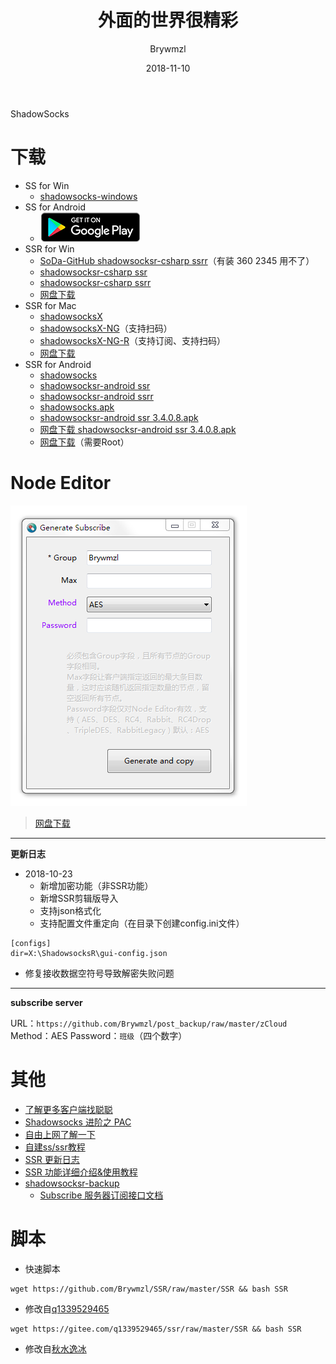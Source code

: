﻿---
layout:     post
title:      外面的世界很精彩
date:       2018-11-10
author:     Brywmzl
header-img: img/post-bg-os-metro.jpg
catalog: true
tags: [ShadowSocks]
---
ShadowSocks

<!--more-->

# 下载

* SS for Win
	* [shadowsocks-windows](https://github.com/shadowsocks/shadowsocks-windows/releases)
* SS for Android
	* <a href="https://play.google.com/store/apps/details?id=com.github.shadowsocks"><img src="\img\Chrome\google-play-download.png"></a>
* SSR for Win
	* [SoDa-GitHub shadowsocksr-csharp ssrr](https://github.com/SoDa-GitHub/shadowsocksrr-csharp/releases)（有装 360 2345 用不了）
	* [shadowsocksr-csharp ssr](https://github.com/shadowsocksr-backup/shadowsocksr-csharp/releases)
	* [shadowsocksr-csharp ssrr](https://github.com/shadowsocksrr/shadowsocksr-csharp/releases)
	* [网盘下载](https://pan.lanzou.com/i0j7xqf)
* SSR for Mac
	* [shadowsocksX](https://github.com/shadowsocks/shadowsocks-iOS/releases)
	* [shadowsocksX-NG](https://github.com/shadowsocksr-backup/ShadowsocksX-NG)（支持扫码）
	* [shadowsocksX-NG-R](https://github.com/qinyuhang/ShadowsocksX-NG-R/releases)（支持订阅、支持扫码）
	* [网盘下载](https://www.lanzous.com/i1745if)
* SSR for Android
	* [shadowsocks](https://github.com/shadowsocks/shadowsocks-android/releases)
	* [shadowsocksr-android ssr](https://github.com/shadowsocksr-backup/shadowsocksr-android/releases)
	* [shadowsocksr-android ssrr](https://github.com/shadowsocksrr/shadowsocksr-android/releases)
	* [shadowsocks.apk](https://apps.evozi.com/apk-downloader/?id=com.github.shadowsocks)
	* [shadowsocksr-android ssr 3.4.0.8.apk](https://github.com/shadowsocksr-backup/shadowsocksr-android/releases/download/3.4.0.8/shadowsocksr-release.apk)
	* [网盘下载 shadowsocksr-android ssr 3.4.0.8.apk](https://www.lanzous.com/i1pjt8h)
	* [网盘下载](https://pan.lanzou.com/i0j7w5i)（需要Root）

# Node Editor

![](/img/TheWorld/subscribe.png)

> [网盘下载](https://www.lanzous.com/i2641ad)

---

**更新日志**
* 2018-10-23
	* 新增加密功能（非SSR功能）
	* 新增SSR剪辑版导入
	* 支持json格式化
	* 支持配置文件重定向（在目录下创建config.ini文件）
```
[configs]
dir=X:\ShadowsocksR\gui-config.json
```
* 修复接收数据空符号导致解密失败问题

---

**subscribe server**

URL：`https://github.com/Brywmzl/post_backup/raw/master/zCloud`
Method：AES
Password：`班级`（四个数字）

# 其他
* [了解更多客户端找聪聪](https://congcong0806.github.io/)
* [Shadowsocks 进阶之 PAC](https://www.jianshu.com/p/5518642a8301)
* [自由上网了解一下](https://github.com/Alvin9999/new-pac/wiki)
* [自建ss/ssr教程](https://github.com/Alvin9999/new-pac/wiki/自建ss服务器教程)
* [SSR 更新日志](https://files.ime.moe/shadowsocks/changelog.txt)
* [SSR 功能详细介绍&使用教程](https://lolico.moe/tutorial/shadowsocksr.html)
* [shadowsocksr-backup](https://github.com/shadowsocksr-backup)
	* [Subscribe 服务器订阅接口文档](https://github.com/shadowsocksr-backup/shadowsocks-rss/wiki/Subscribe-服务器订阅接口文档)

# 脚本

* 快速脚本
```
wget https://github.com/Brywmzl/SSR/raw/master/SSR && bash SSR
```
* 修改自[q1339529465](https://gitee.com/q1339529465/ssr)
```
wget https://gitee.com/q1339529465/ssr/raw/master/SSR && bash SSR
```  
* 修改自[秋水逸冰](https://teddysun.com)